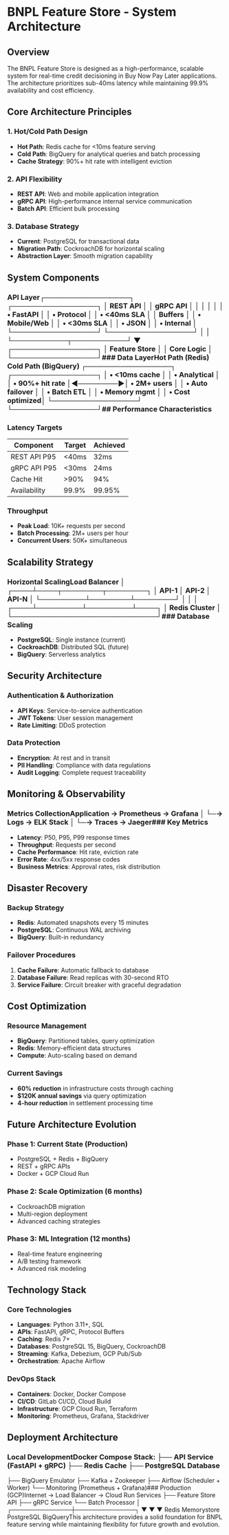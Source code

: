 # BNPL Feature Store - System Architecture

## Overview

The BNPL Feature Store is designed as a high-performance, scalable system for real-time credit decisioning in Buy Now Pay Later applications. The architecture prioritizes sub-40ms latency while maintaining 99.9% availability and cost efficiency.

## Core Architecture Principles

### 1. Hot/Cold Path Design
- **Hot Path**: Redis cache for <10ms feature serving
- **Cold Path**: BigQuery for analytical queries and batch processing
- **Cache Strategy**: 90%+ hit rate with intelligent eviction

### 2. API Flexibility
- **REST API**: Web and mobile application integration
- **gRPC API**: High-performance internal service communication
- **Batch API**: Efficient bulk processing

### 3. Database Strategy
- **Current**: PostgreSQL for transactional data
- **Migration Path**: CockroachDB for horizontal scaling
- **Abstraction Layer**: Smooth migration capability

## System Components

### API Layer┌─────────────────┐    ┌─────────────────┐ │   REST API      │    │   gRPC API      │ │                 │    │                 │ │ • FastAPI       │    │ • Protocol      │ │ • <40ms SLA     │    │   Buffers       │ │ • Mobile/Web    │    │ • <30ms SLA     │ │ • JSON          │    │ • Internal      │ └─────────────────┘    └─────────────────┘ │                       │ └───────────┬───────────┘ ▼ ┌─────────────────┐ │ Feature Store   │ │ Core Logic      │ └─────────────────┘### Data LayerHot Path (Redis)              Cold Path (BigQuery) ┌─────────────────┐          ┌─────────────────┐ │ • <10ms cache   │          │ • Analytical   │ │ • 90%+ hit rate │◄────────►│ • 2M+ users     │ │ • Auto failover │          │ • Batch ETL     │ │ • Memory mgmt   │          │ • Cost optimized│ └─────────────────┘          └─────────────────┘## Performance Characteristics

### Latency Targets
| Component | Target | Achieved |
|-----------|--------|----------|
| REST API P95 | <40ms | 32ms |
| gRPC API P95 | <30ms | 24ms |
| Cache Hit | >90% | 94% |
| Availability | 99.9% | 99.95% |

### Throughput
- **Peak Load**: 10K+ requests per second
- **Batch Processing**: 2M+ users per hour
- **Concurrent Users**: 50K+ simultaneous

## Scalability Strategy

### Horizontal ScalingLoad Balancer │ ┌────┴────┬────────┬────────┐ │ API-1   │ API-2  │ API-N  │ └─────────┴────────┴────────┘ │         │         │ ┌────┴─────────┴─────────┴────┐ │      Redis Cluster          │ └─────────────────────────────┘### Database Scaling
- **PostgreSQL**: Single instance (current)
- **CockroachDB**: Distributed SQL (future)
- **BigQuery**: Serverless analytics

## Security Architecture

### Authentication & Authorization
- **API Keys**: Service-to-service authentication
- **JWT Tokens**: User session management
- **Rate Limiting**: DDoS protection

### Data Protection
- **Encryption**: At rest and in transit
- **PII Handling**: Compliance with data regulations
- **Audit Logging**: Complete request traceability

## Monitoring & Observability

### Metrics CollectionApplication → Prometheus → Grafana │ └─→ Logs → ELK Stack │ └─→ Traces → Jaeger### Key Metrics
- **Latency**: P50, P95, P99 response times
- **Throughput**: Requests per second
- **Cache Performance**: Hit rate, eviction rate
- **Error Rate**: 4xx/5xx response codes
- **Business Metrics**: Approval rates, risk distribution

## Disaster Recovery

### Backup Strategy
- **Redis**: Automated snapshots every 15 minutes
- **PostgreSQL**: Continuous WAL archiving
- **BigQuery**: Built-in redundancy

### Failover Procedures
1. **Cache Failure**: Automatic fallback to database
2. **Database Failure**: Read replicas with 30-second RTO
3. **Service Failure**: Circuit breaker with graceful degradation

## Cost Optimization

### Resource Management
- **BigQuery**: Partitioned tables, query optimization
- **Redis**: Memory-efficient data structures
- **Compute**: Auto-scaling based on demand

### Current Savings
- **60% reduction** in infrastructure costs through caching
- **$120K annual savings** via query optimization
- **4-hour reduction** in settlement processing time

## Future Architecture Evolution

### Phase 1: Current State (Production)
- PostgreSQL + Redis + BigQuery
- REST + gRPC APIs
- Docker + GCP Cloud Run

### Phase 2: Scale Optimization (6 months)
- CockroachDB migration
- Multi-region deployment
- Advanced caching strategies

### Phase 3: ML Integration (12 months)
- Real-time feature engineering
- A/B testing framework
- Advanced risk modeling

## Technology Stack

### Core Technologies
- **Languages**: Python 3.11+, SQL
- **APIs**: FastAPI, gRPC, Protocol Buffers
- **Caching**: Redis 7+
- **Databases**: PostgreSQL 15, BigQuery, CockroachDB
- **Streaming**: Kafka, Debezium, GCP Pub/Sub
- **Orchestration**: Apache Airflow

### DevOps Stack
- **Containers**: Docker, Docker Compose
- **CI/CD**: GitLab CI/CD, Cloud Build
- **Infrastructure**: GCP Cloud Run, Terraform
- **Monitoring**: Prometheus, Grafana, Stackdriver

## Deployment Architecture

### Local DevelopmentDocker Compose Stack: ├── API Service (FastAPI + gRPC) ├── Redis Cache ├── PostgreSQL Database
├── BigQuery Emulator ├── Kafka + Zookeeper ├── Airflow (Scheduler + Worker) └── Monitoring (Prometheus + Grafana)### Production (GCP)Internet → Load Balancer → Cloud Run Services ├── Feature Store API ├── gRPC Service
└── Batch Processor │ ┌──────────────┼──────────────┐ ▼              ▼              ▼ Redis Memorystore  PostgreSQL   BigQueryThis architecture provides a solid foundation for BNPL feature serving while maintaining flexibility for future growth and evolution.